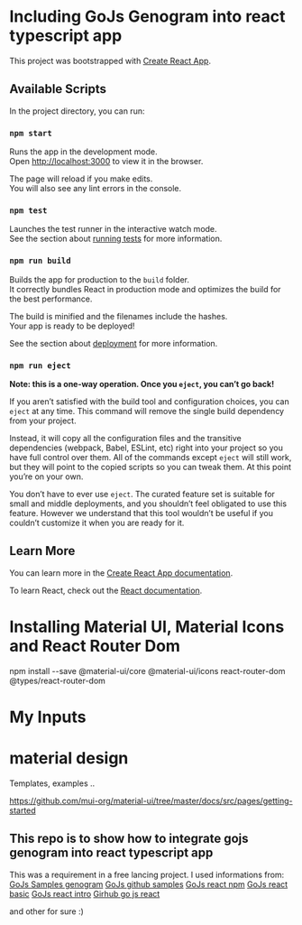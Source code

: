 
# Including GoJs Genogram into react typescript app

This project was bootstrapped with [Create React App](https://github.com/facebook/create-react-app).

## Available Scripts

In the project directory, you can run:

### `npm start`

Runs the app in the development mode.\
Open [http://localhost:3000](http://localhost:3000) to view it in the browser.

The page will reload if you make edits.\
You will also see any lint errors in the console.

### `npm test`

Launches the test runner in the interactive watch mode.\
See the section about [running tests](https://facebook.github.io/create-react-app/docs/running-tests) for more information.

### `npm run build`

Builds the app for production to the `build` folder.\
It correctly bundles React in production mode and optimizes the build for the best performance.

The build is minified and the filenames include the hashes.\
Your app is ready to be deployed!

See the section about [deployment](https://facebook.github.io/create-react-app/docs/deployment) for more information.

### `npm run eject`

**Note: this is a one-way operation. Once you `eject`, you can’t go back!**

If you aren’t satisfied with the build tool and configuration choices, you can `eject` at any time. This command will remove the single build dependency from your project.

Instead, it will copy all the configuration files and the transitive dependencies (webpack, Babel, ESLint, etc) right into your project so you have full control over them. All of the commands except `eject` will still work, but they will point to the copied scripts so you can tweak them. At this point you’re on your own.

You don’t have to ever use `eject`. The curated feature set is suitable for small and middle deployments, and you shouldn’t feel obligated to use this feature. However we understand that this tool wouldn’t be useful if you couldn’t customize it when you are ready for it.

## Learn More

You can learn more in the [Create React App documentation](https://facebook.github.io/create-react-app/docs/getting-started).

To learn React, check out the [React documentation](https://reactjs.org/).



# Installing Material UI, Material Icons and React Router Dom

npm install --save @material-ui/core @material-ui/icons react-router-dom @types/react-router-dom


# My Inputs

# material design

Templates, examples ..

https://github.com/mui-org/material-ui/tree/master/docs/src/pages/getting-started

## This repo is to show how to integrate gojs genogram into react typescript app

This was a requirement in a free lancing project.
I used informations from:
    [GoJs Samples genogram](https://gojs.net/latest/samples/genogram.html)
    [GoJs github samples](https://github.com/NorthwoodsSoftware/GoJS/blob/master/samples/genogram.html)
    [GoJs react npm](https://www.npmjs.com/package/gojs-react)
    [GoJs react basic](https://github.com/NorthwoodsSoftware/gojs-react-basic)
    [GoJs react intro](https://gojs.net/latest/intro/react.html)
    [Girhub go js react](https://github.com/NorthwoodsSoftware/gojs-react)

and other for sure :)
